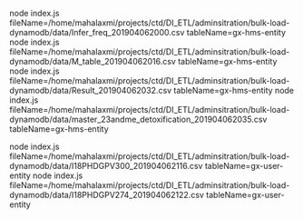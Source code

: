 node index.js fileName=/home/mahalaxmi/projects/ctd/DI_ETL/adminsitration/bulk-load-dynamodb/data/Infer_freq_201904062000.csv tableName=gx-hms-entity
node index.js fileName=/home/mahalaxmi/projects/ctd/DI_ETL/adminsitration/bulk-load-dynamodb/data/M_table_201904062016.csv tableName=gx-hms-entity
node index.js fileName=/home/mahalaxmi/projects/ctd/DI_ETL/adminsitration/bulk-load-dynamodb/data/Result_201904062032.csv tableName=gx-hms-entity
node index.js fileName=/home/mahalaxmi/projects/ctd/DI_ETL/adminsitration/bulk-load-dynamodb/data/master_23andme_detoxification_201904062035.csv tableName=gx-hms-entity


node index.js fileName=/home/mahalaxmi/projects/ctd/DI_ETL/adminsitration/bulk-load-dynamodb/data/I18PHDGPV300_201904062116.csv tableName=gx-user-entity
node index.js fileName=/home/mahalaxmi/projects/ctd/DI_ETL/adminsitration/bulk-load-dynamodb/data/I18PHDGPV274_201904062122.csv tableName=gx-user-entity
